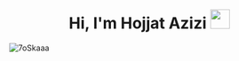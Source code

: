 <h1 align="center">Hi, I'm Hojjat Azizi <img src="https://media.giphy.com/media/hvRJCLFzcasrR4ia7z/giphy.gif" width="35"></h1>


<div>
  <img src="https://komarev.com/ghpvc/?username=7oSkaaa&label=Profile%20views&color=0e75b6&style=plastic" alt="7oSkaaa" /> 
</div>
